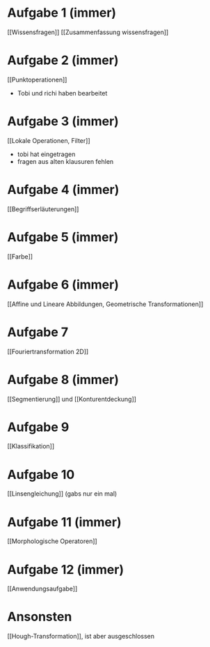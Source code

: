 # Aufgabe 1 (immer)
[[Wissensfragen]]
[[Zusammenfassung wissensfragen]]
# Aufgabe 2 (immer)
[[Punktoperationen]]
- Tobi und richi haben bearbeitet
# Aufgabe 3 (immer)
[[Lokale Operationen, Filter]]
- tobi hat eingetragen
- fragen aus alten klausuren fehlen

# Aufgabe 4 (immer)
[[Begriffserläuterungen]]

# Aufgabe 5 (immer)
[[Farbe]] 

# Aufgabe 6 (immer)
[[Affine und Lineare Abbildungen, Geometrische Transformationen]]


# Aufgabe 7
 [[Fouriertransformation 2D]]


# Aufgabe 8 (immer)
[[Segmentierung]] und [[Konturentdeckung]]

# Aufgabe 9
[[Klassifikation]]

# Aufgabe 10
[[Linsengleichung]] (gabs nur ein mal)

# Aufgabe 11 (immer)
[[Morphologische Operatoren]]

# Aufgabe 12 (immer)
[[Anwendungsaufgabe]]


# Ansonsten
[[Hough-Transformation]], ist aber ausgeschlossen